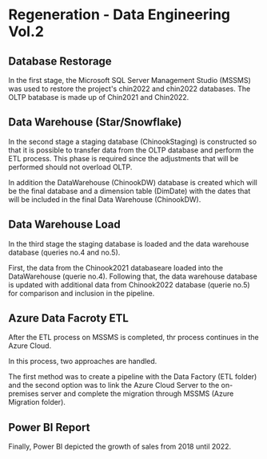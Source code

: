 # Regeneration - Data Engineering Vol.2

## Database Restorage

In the first stage, the Microsoft SQL Server Management Studio (MSSMS) was used to restore the project's chin2022 and chin2022 databases.
The OLTP batabase is made up of Chin2021 and Chin2022.

## Data Warehouse (Star/Snowflake)

In the second stage a staging database (ChinookStaging) is constructed so that it is possible to transfer data from the OLTP database and perform the ETL process.
This phase is required since the adjustments that will be performed should not overload OLTP.

In addition the DataWarehouse (ChinookDW) database is created which will be the final database and a dimension table (DimDate) with the dates that will be included in the final Data Warehouse (ChinookDW).

## Data Warehouse Load

In the third stage the staging database is loaded and the data warehouse database (queries no.4 and no.5).

First, the data from the Chinook2021 databaseare loaded into the DataWarehouse (querie no.4).
Following that, the data warehouse database is updated with additional data from Chinook2022 database (querie no.5) for comparison and inclusion in the pipeline.

## Azure Data Facroty ETL

After the ETL process on MSSMS is completed, thr process continues in the Azure Cloud.

In this process, two approaches are handled.

The first method was to create a pipeline with the Data Factory (ETL folder) and the second option was to link the Azure Cloud Server to the on-premises server and complete the migration through MSSMS (Azure Migration folder).

## Power BI Report

Finally, Power BI depicted the growth of sales from 2018 until 2022.
